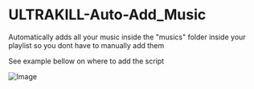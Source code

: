 # ULTRAKILL-Auto-Add_Music
Automatically adds all your music inside the "musics" folder inside your playlist so you dont have to manually add them

See example bellow on where to add the script

![Image](https://raw.githubusercontent.com/seethroughthesnow/ULTRAKILL-Auto-Add_Music/main/image.png?token=GHSAT0AAAAAACL3XUP6OTCTFZOGZDWI77RAZMDNBIQ)
